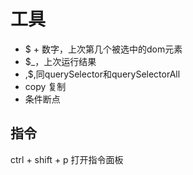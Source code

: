 # 工具

* $ + 数字，上次第几个被选中的dom元素
* $_，上次运行结果
* $,$$,同querySelector和querySelectorAll
* copy 复制
* 条件断点

## 指令

ctrl + shift + p 打开指令面板
